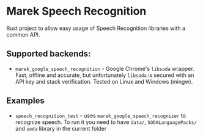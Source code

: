 # Marek Speech Recognition

Rust project to allow easy usage of Speech Recognition libraries with a common API.

## Supported backends:

- `marek_google_speech_recognition` - Google Chrome's `libsoda` wrapper. Fast, offline and accurate, but unfortunately `libsoda` is secured with an API key and stack verification. Tested on Linux and Windows (mingw).

## Examples

- `speech_recognition_test` - uses `marek_google_speech_recognizer` to recognize speech. To run it you need to have `data/`, `SODALanguagePacks/` and `soda` library in the current folder
